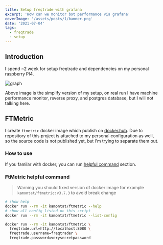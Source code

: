 ```yaml
---
title: Setup freqtrade with grafana
excerpt: 'How can we monitor bot performance via grafana'
coverImage: '/assets/posts/1/banner.png'
date: '2021-07-04'
tags:
  - freqtrade
  - setup
---
```


## Introduction

I spend ~2 week for setup freqtrade and dependencies on my personal raspberry PI4.

![graph](/assets/posts/1/dep-graph.png)

Above image is the simplify version of my setup, on real run I have machine performance monitor, reverse proxy, and postgres database, but I will not talking here.

## FTMetric

I create `ftmetric` docker image which publish on [docker.hub](https://hub.docker.com/r/kamontat/ftmetric).
Due to repository of this project is attached to my personal configuration as well, so the source code is not published yet, but I'm trying to separate them out.

### How to use

If you familar with docker, you can run [helpful command](#ftmetric-helpful-command) section.

### FtMetric helpful command

> Warning you should fixed version of docker image for example `kamontat/ftmetric:v3.7.3` to avoid break change

```bash
# show help
docker run --rm -it kamontat/ftmetric --help
# show all config listed on this script
docker run --rm -it kamontat/ftmetric --list-config

docker run --rm -it kamontat/ftmetric \
  freqtrade.url=http://localhost:8080 \
  freqtrade.username=freqtrader \
  freqtrade.password=verysecretpassword
```
